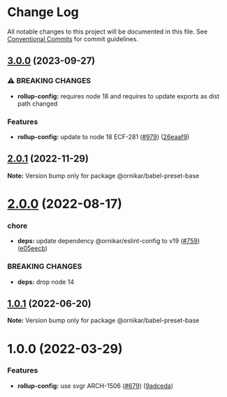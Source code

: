# Change Log

All notable changes to this project will be documented in this file.
See [Conventional Commits](https://conventionalcommits.org) for commit guidelines.

## [3.0.0](https://github.com/ornikar/shared-configs/compare/@ornikar/babel-preset-base@2.0.1...@ornikar/babel-preset-base@3.0.0) (2023-09-27)


### ⚠ BREAKING CHANGES

* **rollup-config:** requires node 18 and requires to update exports as dist path changed 

### Features

* **rollup-config:** update to node 18 ECF-281 ([#979](https://github.com/ornikar/shared-configs/issues/979)) ([26eaaf9](https://github.com/ornikar/shared-configs/commit/26eaaf9db689de9ec474919881ce87784427cc5c))



## [2.0.1](https://github.com/ornikar/shared-configs/compare/@ornikar/babel-preset-base@2.0.0...@ornikar/babel-preset-base@2.0.1) (2022-11-29)

**Note:** Version bump only for package @ornikar/babel-preset-base





# [2.0.0](https://github.com/ornikar/shared-configs/compare/@ornikar/babel-preset-base@1.0.1...@ornikar/babel-preset-base@2.0.0) (2022-08-17)


### chore

* **deps:** update dependency @ornikar/eslint-config to v19 ([#759](https://github.com/ornikar/shared-configs/issues/759)) ([e05eecb](https://github.com/ornikar/shared-configs/commit/e05eecb898d047b44277ce4f65fc724831bb2ece))


### BREAKING CHANGES

* **deps:** drop node 14 





## [1.0.1](https://github.com/ornikar/shared-configs/compare/@ornikar/babel-preset-base@1.0.0...@ornikar/babel-preset-base@1.0.1) (2022-06-20)

**Note:** Version bump only for package @ornikar/babel-preset-base





# 1.0.0 (2022-03-29)


### Features

* **rollup-config:** use svgr ARCH-1506 ([#679](https://github.com/ornikar/shared-configs/issues/679)) ([9adceda](https://github.com/ornikar/shared-configs/commit/9adcedae3c277af26946d1d5a93dc169596f565e))
